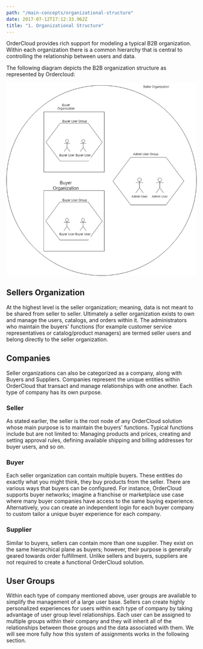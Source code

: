 ```yaml
---
path: "/main-concepts/organizational-structure"
date: 2017-07-12T17:12:33.962Z
title: "1. Organizational Structure"
---
```


OrderCloud provides rich support for modeling a typical B2B organization. Within each organization there is a common hierarchy that is central to controlling the relationship between users and data.

The following diagram depicts the B2B organization structure as represented by Ordercloud:

![Organizational Structure](../images/organizational-structure.png)

## Sellers Organization

At the highest level is the seller organization; meaning, data is not meant to be shared from seller to seller. Ultimately a seller organization exists to own and manage the users, catalogs, and orders within it. The administrators who maintain the buyers' functions (for example customer service representatives or catalog/product managers) are termed seller users and belong directly to the seller organization.

## Companies

Seller organizations can also be categorized as a company, along with Buyers and Suppliers. Companies represent the unique entities within OrderCloud that transact and manage relationships with one another. Each type of company has its own purpose.

### Seller

As stated earlier, the seller is the root node of any OrderCloud solution whose main purpose is to maintain the buyers' functions. Typical functions include but are not limited to: Managing products and prices, creating and setting approval rules, defining available shipping and billing addresses for buyer users, and so on.

### Buyer

Each seller organization can contain multiple buyers. These entities do exactly what you might think, they buy products from the seller. There are various ways that buyers can be configured. For instance, OrderCloud supports buyer networks; imagine a franchise or marketplace use case where many buyer companies have access to the same buying experience. Alternatively, you can create an independent login for each buyer company to custom tailor a unique buyer experience for each company.

### Supplier

Similar to buyers, sellers can contain more than one supplier. They exist on the same hierarchical plane as buyers; however, their purpose is generally geared towards order fulfillment. Unlike sellers and buyers, suppliers are not required to create a functional OrderCloud solution.

## User Groups

Within each type of company mentioned above, user groups are available to simplify the management of a large user base. Sellers can create highly personalized experiences for users within each type of company by taking advantage of user group level relationships. Each user can be assigned to multiple groups within their company and they will inherit all of the relationships between those groups and the data associated with them. We will see more fully how this system of assignments works in the following section.
